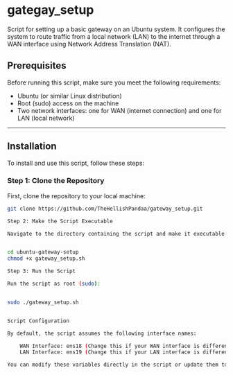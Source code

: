 # gategay_setup
 Script for setting up a basic gateway on an Ubuntu system. It configures the system to route traffic from a local network (LAN) to the internet through a WAN interface using Network Address Translation (NAT). 
 
## Prerequisites

Before running this script, make sure you meet the following requirements:

- Ubuntu (or similar Linux distribution)
- Root (sudo) access on the machine
- Two network interfaces: one for WAN (internet connection) and one for LAN (local network)

---

## Installation

To install and use this script, follow these steps:

### Step 1: Clone the Repository

First, clone the repository to your local machine:

```bash
git clone https://github.com/TheHellishPandaa/gateway_setup.git

Step 2: Make the Script Executable

Navigate to the directory containing the script and make it executable:


cd ubuntu-gateway-setup
chmod +x gateway_setup.sh

Step 3: Run the Script

Run the script as root (sudo):


sudo ./gateway_setup.sh


Script Configuration

By default, the script assumes the following interface names:

    WAN Interface: ens18 (Change this if your WAN interface is different)
    LAN Interface: ens19 (Change this if your LAN interface is different)

You can modify these variables directly in the script or update them to match your specific network configuration.


